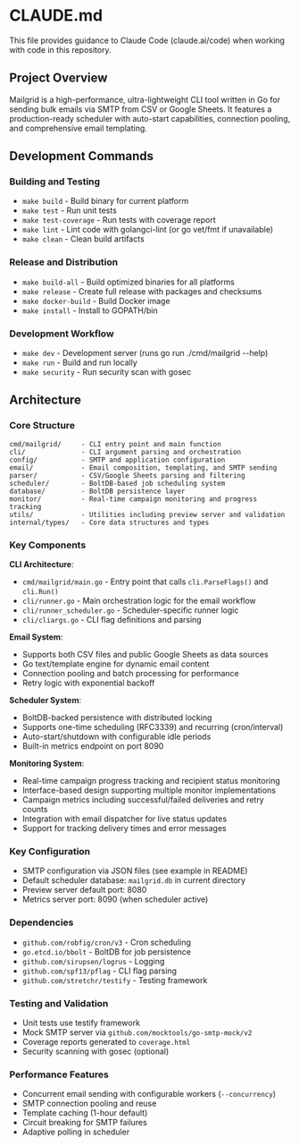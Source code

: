 # CLAUDE.md

This file provides guidance to Claude Code (claude.ai/code) when working with code in this repository.

## Project Overview

Mailgrid is a high-performance, ultra-lightweight CLI tool written in Go for sending bulk emails via SMTP from CSV or Google Sheets. It features a production-ready scheduler with auto-start capabilities, connection pooling, and comprehensive email templating.

## Development Commands

### Building and Testing
- `make build` - Build binary for current platform
- `make test` - Run unit tests
- `make test-coverage` - Run tests with coverage report
- `make lint` - Lint code with golangci-lint (or go vet/fmt if unavailable)
- `make clean` - Clean build artifacts

### Release and Distribution
- `make build-all` - Build optimized binaries for all platforms
- `make release` - Create full release with packages and checksums
- `make docker-build` - Build Docker image
- `make install` - Install to GOPATH/bin

### Development Workflow
- `make dev` - Development server (runs go run ./cmd/mailgrid --help)
- `make run` - Build and run locally
- `make security` - Run security scan with gosec

## Architecture

### Core Structure
```
cmd/mailgrid/     - CLI entry point and main function
cli/              - CLI argument parsing and orchestration
config/           - SMTP and application configuration
email/            - Email composition, templating, and SMTP sending
parser/           - CSV/Google Sheets parsing and filtering
scheduler/        - BoltDB-based job scheduling system
database/         - BoltDB persistence layer
monitor/          - Real-time campaign monitoring and progress tracking
utils/            - Utilities including preview server and validation
internal/types/   - Core data structures and types
```

### Key Components

**CLI Architecture**:
- `cmd/mailgrid/main.go` - Entry point that calls `cli.ParseFlags()` and `cli.Run()`
- `cli/runner.go` - Main orchestration logic for the email workflow
- `cli/runner_scheduler.go` - Scheduler-specific runner logic
- `cli/cliargs.go` - CLI flag definitions and parsing

**Email System**:
- Supports both CSV files and public Google Sheets as data sources
- Go text/template engine for dynamic email content
- Connection pooling and batch processing for performance
- Retry logic with exponential backoff

**Scheduler System**:
- BoltDB-backed persistence with distributed locking
- Supports one-time scheduling (RFC3339) and recurring (cron/interval)
- Auto-start/shutdown with configurable idle periods
- Built-in metrics endpoint on port 8090

**Monitoring System**:
- Real-time campaign progress tracking and recipient status monitoring
- Interface-based design supporting multiple monitor implementations
- Campaign metrics including successful/failed deliveries and retry counts
- Integration with email dispatcher for live status updates
- Support for tracking delivery times and error messages

### Key Configuration
- SMTP configuration via JSON files (see example in README)
- Default scheduler database: `mailgrid.db` in current directory
- Preview server default port: 8080
- Metrics server port: 8090 (when scheduler active)

### Dependencies
- `github.com/robfig/cron/v3` - Cron scheduling
- `go.etcd.io/bbolt` - BoltDB for job persistence
- `github.com/sirupsen/logrus` - Logging
- `github.com/spf13/pflag` - CLI flag parsing
- `github.com/stretchr/testify` - Testing framework

### Testing and Validation
- Unit tests use testify framework
- Mock SMTP server via `github.com/mocktools/go-smtp-mock/v2`
- Coverage reports generated to `coverage.html`
- Security scanning with gosec (optional)

### Performance Features
- Concurrent email sending with configurable workers (`--concurrency`)
- SMTP connection pooling and reuse
- Template caching (1-hour default)
- Circuit breaking for SMTP failures
- Adaptive polling in scheduler